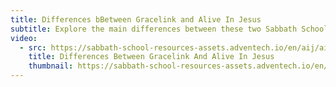 ```yaml
---
title: Differences bBetween Gracelink and Alive In Jesus
subtitle: Explore the main differences between these two Sabbath School curricula.
video:
  - src: https://sabbath-school-resources-assets.adventech.io/en/aij/aij-training-videos/assets/en-aij-differences-between-gracelink-and-alive-in-jesus.mp4
    title: Differences Between Gracelink And Alive In Jesus
    thumbnail: https://sabbath-school-resources-assets.adventech.io/en/aij/aij-training-videos/assets/en-aij-differences-between-gracelink-and-alive-in-jesus.webp
---
```

